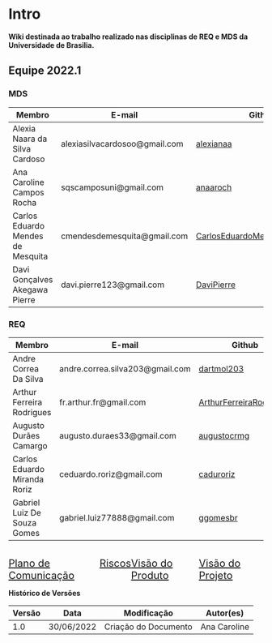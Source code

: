 <h1>Intro</h1>

**Wiki destinada ao trabalho realizado nas disciplinas de REQ e MDS da
Universidade de Brasilia.**

## Equipe 2022.1

### MDS
<table class="table">
  <thead>
    <tr>
      <th scope="col">Membro</th>
      <th scope="col">E-mail</th>
      <th scope="col">Github</th>
      <th scope="col">Pepel</th>
      <th scope="col">Matrícula</th>
    </tr>
  </thead>
  <tbody>
    <tr>
      <td>Alexia Naara da Silva Cardoso</td>
      <td>alexiasilvacardosoo@gmail.com</td>
      <td><a href="https://github.com/alexianaa"> alexianaa</a></td>
      <td>MDS</td>
      <td>20/2045007</td>
    </tr>
    <tr>
      <td>Ana Caroline Campos Rocha</td>
      <td>sqscamposuni@gmail.com</td>
      <td><a href="https://github.com/anaaroch"> anaaroch</a></td>
      <td>MDS</td>
      <td>19/0083930</td>
    </tr>
    <tr>
      <td>Carlos Eduardo Mendes de Mesquita</td>
      <td>cmendesdemesquita@gmail.com</td>
      <td><a href="https://github.com/CarlosEduardoMendesdeMesquita">
          CarlosEduardoMendesdeMesquita</a></td>
      <td>MDS</td>
      <td>19/0085584</td>
    </tr>
    <tr>
      <td>Davi Gonçalves Akegawa Pierre</td>
      <td>davi.pierre123@gmail.com</td>
      <td><a href="https://github.com/DaviPierre"> DaviPierre</a></td>
      <td>MDS</td>
      <td>19/0105071</td>
    </tr>
  </tbody>
</table>

### REQ
<table class="table">
  <thead>
    <tr>
      <th scope="col">Membro</th>
      <th scope="col">E-mail</th>
      <th scope="col">Github</th>
      <th scope="col">Pepel</th>
      <th scope="col">Matrícula</th>
    </tr>
  </thead>
  <tbody>
    <tr>
      <td>Andre Correa Da Silva</td>
      <td>andre.correa.silva203@gmail.com</td>
      <td><a href="https://github.com/dartmol203"> dartmol203</a></td>
      <td>REQ</td>
      <td>20/0014447</td>
    </tr>
    <tr>
      <td>Arthur Ferreira Rodrigues</td>
      <td>fr.arthur.fr@gmail.com</td>
      <td><a href="https://github.com/ArthurFerreiraRodrigues">
          ArthurFerreiraRodrigues</a></td>
      <td>REQ</td>
      <td>20/0056981</td>
    </tr>
    <tr>
      <td>Augusto Durães Camargo</td>
      <td>augusto.duraes33@gmail.com</td>
      <td><a href="https://github.com/augustocrmg"> augustocrmg</a></td>
      <td>REQ</td>
      <td>19/0084731</td>
    </tr>
    <tr>
      <td>Carlos Eduardo Miranda Roriz</td>
      <td>ceduardo.roriz@gmail.com</td>
      <td><a href="https://github.com/caduroriz"> caduroriz</a></td>
      <td>REQ</td>
      <td>19/0011424</td>
    </tr>
    <tr>
      <td>Gabriel Luiz De Souza Gomes</td>
      <td>gabriel.luiz77888@gmail.com</td>
      <td><a href="https://github.com/ggomesbr"> ggomesbr</a></td>
      <td>REQ</td>
      <td>19/0013354</td>
    </tr>
  </tbody>
</table>

<br>

<section id="home" class="promo section offset-header">
  <div class="container text-center">
    <div class="btns" style="font-size: 20px; justify-content: space-between;display:flex;">
      <div><a class="btn btn-cta-primary" href="./planejamento/comunicacao">Plano de Comunicação</a></div>
      <div><a class="btn btn-cta-primary" href="./planejamento/riscos">Riscos</a></div>
      <div><a class="btn btn-cta-primary" href="doc_visao">Visão do Produto</a></div>
      <div><a class="btn btn-cta-primary" href="doc_visao">Visão do Projeto</a></div>
    </div>
  </div>
</section>

**Histórico de Versões**
<table class="table">
  <thead>
    <tr>
      <th scope="col">Versão</th>
      <th scope="col">Data</th>
      <th scope="col">Modificação</th>
      <th scope="col">Autor(es)</th>
    </tr>
  </thead>
  <tbody>
    <tr>
      <td>1.0</td>
      <td>30/06/2022</td>
      <td>Criação do Documento</td>
      <td>Ana Caroline</td>
    </tr>
  </tbody>
</table>